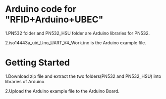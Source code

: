 # Arduino code for "RFID+Arduino+UBEC"
1.PN532 folder and PN532_HSU folder are Arduino libraries for PN532.

2.iso14443a_uid_Uno_UART_V4_Work.ino is the Arduino example file.

# Getting Started

1.Download zip file and extract the two folders(PN532 and PN532_HSU) into libraries of Arduino.

2.Upload the Arduino example file to the Arduino Board.
